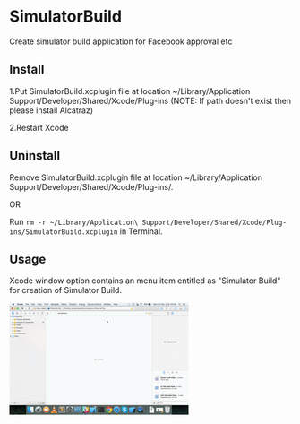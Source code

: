 # SimulatorBuild
Create simulator build application for Facebook approval etc

## Install
1.Put SimulatorBuild.xcplugin file at location ~/Library/Application Support/Developer/Shared/Xcode/Plug-ins
(NOTE: If path doesn't exist then please install Alcatraz)

2.Restart Xcode

## Uninstall
Remove SimulatorBuild.xcplugin file at location ~/Library/Application Support/Developer/Shared/Xcode/Plug-ins/.

OR

Run `rm -r ~/Library/Application\ Support/Developer/Shared/Xcode/Plug-ins/SimulatorBuild.xcplugin` in Terminal.

## Usage
Xcode window option contains an menu item entitled as "Simulator Build" for creation of Simulator Build.

![Screenshot](https://github.com/Minal91/SimulatorBuild/blob/master/CreateSimulatorBuild.gif)
